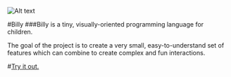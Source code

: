 ![Alt text](https://raw.github.com/simonlast/billy/master/screenshot.png)

#Billy
###Billy is a tiny, visually-oriented programming language for children.

The goal of the project is to create a very small, easy-to-understand set of features which can combine to create complex and fun interactions. 

#[Try it out.](http://billylang.jit.su)